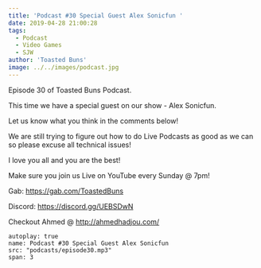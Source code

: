 ```yaml
---
title: 'Podcast #30 Special Guest Alex Sonicfun '
date: 2019-04-28 21:00:28
tags:
  - Podcast
  - Video Games
  - SJW
author: 'Toasted Buns'
image: ../../images/podcast.jpg
---
```

Episode 30 of Toasted Buns Podcast.

This time we have a special guest on our show - Alex Sonicfun.

Let us know what you think in the comments below!

We are still trying to figure out how to do Live Podcasts as good as we can so please excuse all technical issues!

I love you all and you are the best!

Make sure you join us Live on YouTube every Sunday @ 7pm!

Gab: https://gab.com/ToastedBuns

Discord: https://discord.gg/UEBSDwN

<script async src="//pagead2.googlesyndication.com/pagead/js/adsbygoogle.js"></script><ins class="adsbygoogle" style="display:block; text-align:center;"  data-ad-layout="in-article"  data-ad-format="fluid"  data-ad-client="ca-pub-2164900147810573"  data-ad-slot="8817307412"></ins><script>(adsbygoogle = window.adsbygoogle || []).push({});</script>

Checkout Ahmed @ http://ahmedhadjou.com/


```audio
autoplay: true
name: Podcast #30 Special Guest Alex Sonicfun
src: "podcasts/episode30.mp3"
span: 3
```
